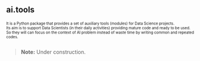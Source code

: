 ## ai.tools

<font size="1"> 
It is a Python package that provides a set of auxiliary tools (modules) for Data Science projects.<br>
Its aim is to support Data Scientists (in their daily activities) providing mature code and ready to be used.<br>
So they will can focus on the context of AI problem instead of waste time by writing common and repeated codes. <br><br>
</font>

> **Note:** Under construction.
